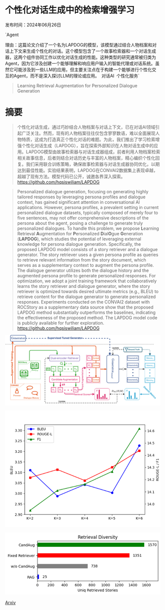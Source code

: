 # 个性化对话生成中的检索增强学习

发布时间：2024年06月26日

`Agent

理由：这篇论文介绍了一个名为LAPDOG的模型，该模型通过结合人物档案和对话上下文来生成个性化的对话。这个模型包含了一个故事检索器和一个对话生成器，这两个组件协同工作以优化对话生成的性能。这种类型的研究通常被归类为Agent，因为它涉及创建一个能够理解和响应用户输入的智能代理或对话系统。虽然它可能涉及到一些LLM的应用，但主要关注点在于构建一个能够进行个性化交互的Agent，而不是深入探讨LLM的理论或应用。` `对话AI` `个性化服务`

> Learning Retrieval Augmentation for Personalized Dialogue Generation

# 摘要

> 个性化对话生成，通过巧妙结合人物档案与对话上下文，已在对话AI领域引起广泛关注。然而，现有的人物档案往往仅包含寥寥数语，难以全面展现人物特质，这成为打造真正个性化对话的难题。为此，我们推出了学习检索增强个性化对话生成（LAPDOG），旨在探索外部知识在人物对话生成中的应用。LAPDOG模型由故事检索器与对话生成器组成，前者利用人物档案检索相关故事信息，后者则结合对话历史与丰富的人物档案，精心编织个性化回复。我们采用联合训练策略，确保故事检索器与对话生成器协同优化，以期达到最佳性能。实验结果表明，LAPDOG在CONVAI2数据集上表现卓越，超越了现有方法。模型代码已公开，诚邀各界深入探索。https://github.com/hqsiswiliam/LAPDOG

> Personalized dialogue generation, focusing on generating highly tailored responses by leveraging persona profiles and dialogue context, has gained significant attention in conversational AI applications. However, persona profiles, a prevalent setting in current personalized dialogue datasets, typically composed of merely four to five sentences, may not offer comprehensive descriptions of the persona about the agent, posing a challenge to generate truly personalized dialogues. To handle this problem, we propose $\textbf{L}$earning Retrieval $\textbf{A}$ugmentation for $\textbf{P}$ersonalized $\textbf{D}$ial$\textbf{O}$gue $\textbf{G}$eneration ($\textbf{LAPDOG}$), which studies the potential of leveraging external knowledge for persona dialogue generation. Specifically, the proposed LAPDOG model consists of a story retriever and a dialogue generator. The story retriever uses a given persona profile as queries to retrieve relevant information from the story document, which serves as a supplementary context to augment the persona profile. The dialogue generator utilizes both the dialogue history and the augmented persona profile to generate personalized responses. For optimization, we adopt a joint training framework that collaboratively learns the story retriever and dialogue generator, where the story retriever is optimized towards desired ultimate metrics (e.g., BLEU) to retrieve content for the dialogue generator to generate personalized responses. Experiments conducted on the CONVAI2 dataset with ROCStory as a supplementary data source show that the proposed LAPDOG method substantially outperforms the baselines, indicating the effectiveness of the proposed method. The LAPDOG model code is publicly available for further exploration. https://github.com/hqsiswiliam/LAPDOG

![个性化对话生成中的检索增强学习](../../../paper_images/2406.18847/x1.png)

![个性化对话生成中的检索增强学习](../../../paper_images/2406.18847/k.png)

![个性化对话生成中的检索增强学习](../../../paper_images/2406.18847/retrieval_diversity.png)

[Arxiv](https://arxiv.org/abs/2406.18847)